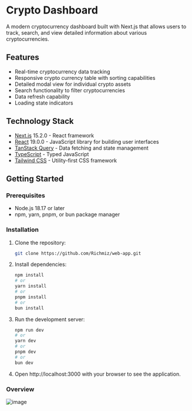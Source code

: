 # Crypto Dashboard

A modern cryptocurrency dashboard built with Next.js that allows users to track, search, and view detailed information about various cryptocurrencies.

## Features

- Real-time cryptocurrency data tracking
- Responsive crypto currency table with sorting capabilities
- Detailed modal view for individual crypto assets
- Search functionality to filter cryptocurrencies
- Data refresh capability
- Loading state indicators

## Technology Stack

- [Next.js](https://nextjs.org/) 15.2.0 - React framework
- [React](https://react.dev/) 19.0.0 - JavaScript library for building user interfaces
- [TanStack Query](https://tanstack.com/query) - Data fetching and state management
- [TypeScript](https://www.typescriptlang.org/) - Typed JavaScript
- [Tailwind CSS](https://tailwindcss.com/) - Utility-first CSS framework

## Getting Started

### Prerequisites

- Node.js 18.17 or later
- npm, yarn, pnpm, or bun package manager

### Installation

1. Clone the repository:
   ```bash
   git clone https://github.com/Richmiz/web-app.git
   
2. Install dependencies:
   ```bash
   npm install
   # or
   yarn install
   # or
   pnpm install
   # or
   bun install
   
4. Run the development server:
   ```bash
   npm run dev
   # or
   yarn dev
   # or
   pnpm dev
   # or
   bun dev

6. Open http://localhost:3000 with your browser to see the application.


### Overview
![image](https://github.com/user-attachments/assets/24b1ef04-2526-4d9b-98db-5e872fc0af64)

